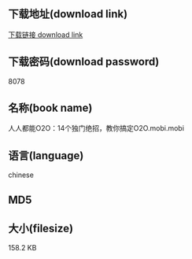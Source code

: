 ## 下载地址(download link)
[下载链接 download link](https://tutu365.netlify.app/?s=%E4%BA%BA%E4%BA%BA%E9%83%BD%E8%83%BDO2O%EF%BC%9A14%E4%B8%AA%E7%8B%AC%E9%97%A8%E7%BB%9D%E6%8B%9B%EF%BC%8C%E6%95%99%E4%BD%A0%E6%90%9E%E5%AE%9AO2O.mobi)

## 下载密码(download password)
8078

## 名称(book name)
人人都能O2O：14个独门绝招，教你搞定O2O.mobi.mobi

## 语言(language)
chinese

## MD5


## 大小(filesize)
158.2 KB
